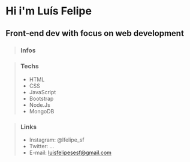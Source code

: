 
# Hi i'm Luís Felipe

## Front-end dev with focus on web development

> ### Infos

> ### Techs
>
> - HTML
> - CSS
> - JavaScript
> - Bootstrap
> - Node.Js
> - MongoDB

> ### Links 
>
> - Instagram: @lfelipe_sf  
> - Twitter: ...  
> - E-mail: luisfelipesesf@gmail.com  
